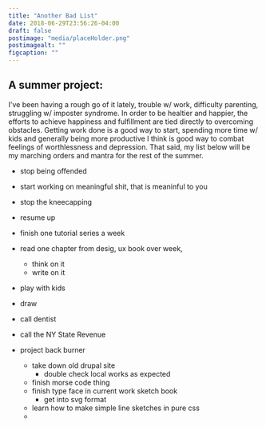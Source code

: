 ```yaml
---
title: "Another Bad List"
date: 2018-06-29T23:56:26-04:00
draft: false
postimage: "media/placeHolder.png"
postimagealt: ""
figcaption: ""
---
```


## A summer project:
I've been having a rough go of it lately, trouble w/ work, difficulty parenting, struggling w/ imposter syndrome. In order to be healtier and happier, the efforts to achieve happiness and fulfillment are tied directly to overcoming obstacles. Getting work done is a good way to start, spending more time w/ kids and generally being more productive I think is good way to combat feelings of worthlessness and depression. That said, my list below will be my marching orders and mantra for the rest of the summer.

- stop being offended
- start working on meaningful shit, that is meaninful to you
- stop the kneecapping

- resume up
- finish one tutorial series a week
- read one chapter from desig, ux book over week,
    - think on it
    - write on it

- play with kids

- draw

- call dentist
- call the NY State Revenue

- project back burner
    - take down old drupal site
        - double check local works as expected
    - finish morse code thing
    - finish type face in current work sketch book
        - get into svg format
    - learn how to make simple line sketches in pure css
    - 

